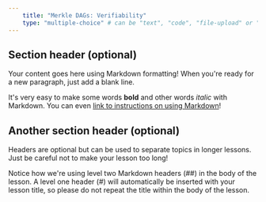 ```yaml
---
    title: "Merkle DAGs: Verifiability"
    type: "multiple-choice" # can be "text", "code", "file-upload" or "multiple-choice"
---
```


## Section header (optional)

Your content goes here using Markdown formatting! When you're ready for a new paragraph, just add a blank line.

It's very easy to make some words **bold** and other words *italic* with Markdown. You can even [link to instructions on using Markdown](https://guides.github.com/features/mastering-markdown/)! 

## Another section header (optional)

Headers are optional but can be used to separate topics in longer lessons. Just be careful not to make your lesson too long! 

Notice how we're using level two Markdown headers (##) in the body of the lesson. A level one header (#) will automatically be inserted with your lesson title, so please do not repeat the title within the body of the lesson. 
